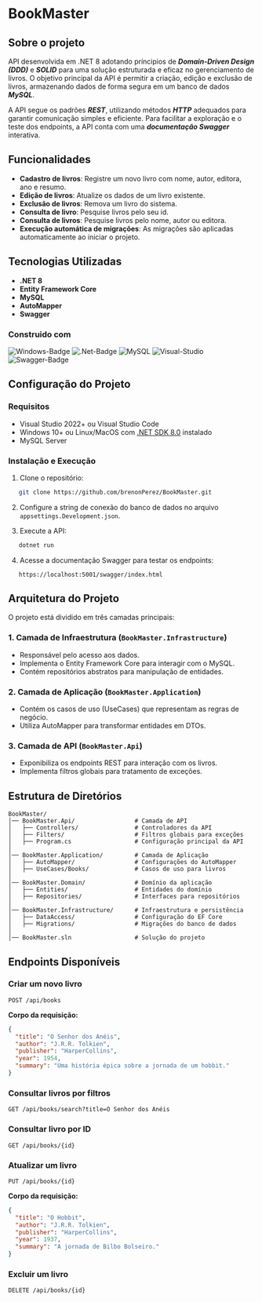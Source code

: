 ﻿# BookMaster
## Sobre o projeto
API desenvolvida em .NET 8 adotando príncipios de ***Domain-Driven Design (DDD)*** e ***SOLID*** para uma solução estruturada e eficaz no gerenciamento de livros. O objetivo principal da API é permitir a criação, edição e exclusão de livros, armazenando dados de forma segura em um banco de dados ***MySQL***.

A API segue os padrões ***REST***, utilizando métodos ***HTTP*** adequados para garantir comunicação simples e eficiente. Para facilitar a exploração e o teste dos endpoints, a API conta com uma ***documentação Swagger*** interativa.

## Funcionalidades
- **Cadastro de livros**: Registre um novo livro com nome, autor, editora, ano e resumo.
- **Edição de livros**: Atualize os dados de um livro existente.
- **Exclusão de livros**: Remova um livro do sistema.
- **Consulta de livro**: Pesquise livros pelo seu id.
- **Consulta de livros**: Pesquise livros pelo nome, autor ou editora.
- **Execução automática de migrações**: As migrações são aplicadas automaticamente ao iniciar o projeto.

## Tecnologias Utilizadas
- **.NET 8**
- **Entity Framework Core**
- **MySQL**
- **AutoMapper**
- **Swagger**

### Construido com

![Windows-Badge]
![.Net-Badge]
![MySQL]
![Visual-Studio]
![Swagger-Badge]

## Configuração do Projeto
### Requisitos
- Visual Studio 2022+ ou Visual Studio Code
- Windows 10+ ou Linux/MacOS com [.NET SDK 8.0][net-sdk-link] instalado
- MySQL Server

### Instalação e Execução
1. Clone o repositório:
 ```sh
    git clone https://github.com/brenonPerez/BookMaster.git
 ```

2. Configure a string de conexão do banco de dados no arquivo `appsettings.Development.json`.

3. Execute a API:
```sh
   dotnet run
```

4. Acesse a documentação Swagger para testar os endpoints:
```
   https://localhost:5001/swagger/index.html
```

## Arquitetura do Projeto
O projeto está dividido em três camadas principais:

### 1. **Camada de Infraestrutura (`BookMaster.Infrastructure`)**
- Responsável pelo acesso aos dados.
- Implementa o Entity Framework Core para interagir com o MySQL.
- Contém repositórios abstratos para manipulação de entidades.

### 2. **Camada de Aplicação (`BookMaster.Application`)**
- Contém os casos de uso (UseCases) que representam as regras de negócio.
- Utiliza AutoMapper para transformar entidades em DTOs.

### 3. **Camada de API (`BookMaster.Api`)**
- Exponibiliza os endpoints REST para interação com os livros.
- Implementa filtros globais para tratamento de exceções.

## Estrutura de Diretórios
```
BookMaster/
│── BookMaster.Api/                 # Camada de API
│   ├── Controllers/                # Controladores da API
│   ├── Filters/                    # Filtros globais para exceções
│   ├── Program.cs                  # Configuração principal da API
│
│── BookMaster.Application/         # Camada de Aplicação
│   ├── AutoMapper/                 # Configurações do AutoMapper
│   ├── UseCases/Books/             # Casos de uso para livros
│
│── BookMaster.Domain/              # Domínio da aplicação
│   ├── Entities/                   # Entidades do domínio
│   ├── Repositories/               # Interfaces para repositórios
│
│── BookMaster.Infrastructure/      # Infraestrutura e persistência
│   ├── DataAccess/                 # Configuração do EF Core
│   ├── Migrations/                 # Migrações do banco de dados
│
│── BookMaster.sln                  # Solução do projeto
```

## Endpoints Disponíveis
### Criar um novo livro
```
POST /api/books
```
**Corpo da requisição:**
```json
{
  "title": "O Senhor dos Anéis",
  "author": "J.R.R. Tolkien",
  "publisher": "HarperCollins",
  "year": 1954,
  "summary": "Uma história épica sobre a jornada de um hobbit."
}
```
### Consultar livros por filtros
```
GET /api/books/search?title=O Senhor dos Anéis
```
### Consultar livro por ID
```
GET /api/books/{id}
```
### Atualizar um livro
```
PUT /api/books/{id}
```
**Corpo da requisição:**
```json
{
  "title": "O Hobbit",
  "author": "J.R.R. Tolkien",
  "publisher": "HarperCollins",
  "year": 1937,
  "summary": "A jornada de Bilbo Bolseiro."
}
```
### Excluir um livro
```
DELETE /api/books/{id}
```


<!-- LINKS -->
[net-sdk-link]: https://dotnet.microsoft.com/en-us/download/dotnet/8.0

<!-- BADGES -->
[Windows-Badge]: https://img.shields.io/badge/Windows-blue?style=for-the-badge&logo=windows

[.Net-Badge]: https://img.shields.io/badge/.NET-5C2D91?style=for-the-badge&logo=.net&logoColor=white

[MySQL]: https://img.shields.io/badge/MySQL-005C84?style=for-the-badge&logo=mysql&logoColor=white

[Visual-Studio]: https://img.shields.io/badge/Visual_Studio-5C2D91?style=for-the-badge&logo=visual%20studio&logoColor=white

[Swagger-Badge]: https://img.shields.io/badge/SWAGGER-darkgreen?style=for-the-badge&logo=swagger

